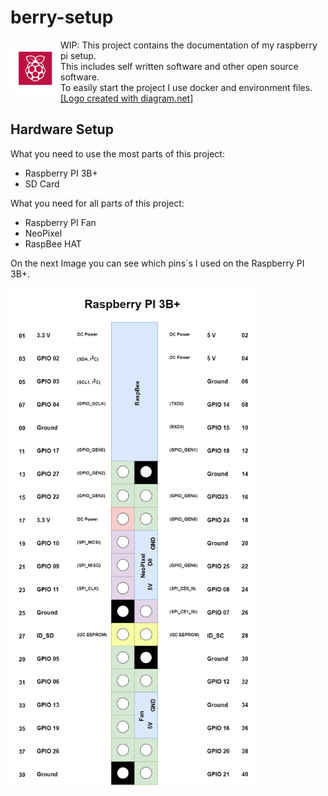 # berry-setup
<img src="img/icon.drawio.png" alt="Raspberry Icon" align="left" height="80" width="80" vspace="6"/>

WIP: This project contains the documentation of my raspberry pi setup.<br>
This includes self written software and other open source software.<br>
To easily start the project I use docker and environment files.<br>
[[Logo created with diagram.net]](https://app.diagrams.net/)<br>

<!---
## How to begin with berry-setup
1. Install Raspberry OS. [[More info @getting-started/guide.md]](getting-started/guide.md)
1. Execute `sh <(curl -s https://api.github.com/repos/movative/berry-setup/contents)`.
1. Choose your services and configure them over the environment files.
1. Execute `docker-compose up`
-->

## Hardware Setup
What you need to use the most parts of this project:
- Raspberry PI 3B+
- SD Card

What you need for all parts of this project:
- Raspberry PI Fan
- NeoPixel 
- RaspBee HAT

On the next Image you can see which pins´s I used on the Raspberry PI 3B+.

<img src="img/my-3b.drawio.png" height="800" />
